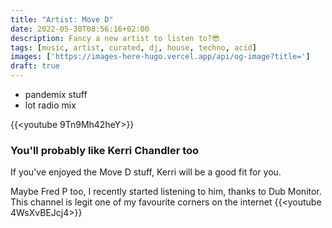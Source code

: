 ```yaml
---
title: "Artist: Move D"
date: 2022-05-30T08:56:16+02:00
description: Fancy a new artist to listen to?😎
tags: [music, artist, curated, dj, house, techno, acid]
images: ['https://images-here-hugo.vercel.app/api/og-image?title=']
draft: true
---
```


- pandemix stuff
- lot radio mix

{{<youtube 9Tn9Mh42heY>}}

### You'll probably like Kerri Chandler too
If you've enjoyed the Move D stuff, Kerri will be a good fit for you.

Maybe Fred P too, I recently started listening to him, thanks to Dub Monitor. This channel is legit one of my favourite corners on the internet
{{<youtube 4WsXvBEJcj4>}}